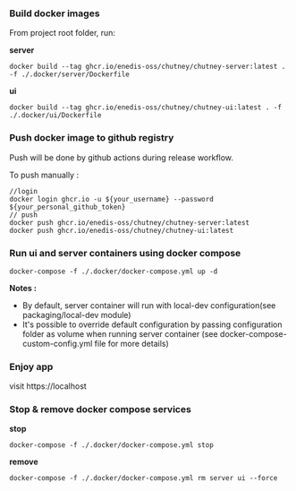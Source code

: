 <!--
  ~ SPDX-FileCopyrightText: 2017-2024 Enedis
  ~
  ~ SPDX-License-Identifier: Apache-2.0
  ~
  -->
### Build docker images

From project root folder, run:

**server**
```shell
docker build --tag ghcr.io/enedis-oss/chutney/chutney-server:latest . -f ./.docker/server/Dockerfile
```

**ui**
```shell
docker build --tag ghcr.io/enedis-oss/chutney/chutney-ui:latest . -f ./.docker/ui/Dockerfile
```

### Push docker image to github registry

Push will be done by github actions during release workflow.

To push manually :
```shell
//login
docker login ghcr.io -u ${your_username} --password ${your_personal_github_token}
// push
docker push ghcr.io/enedis-oss/chutney/chutney-server:latest
docker push ghcr.io/enedis-oss/chutney/chutney-ui:latest
```

### Run ui and server containers using docker compose

```shell
docker-compose -f ./.docker/docker-compose.yml up -d
```

**Notes :**

* By default, server container will run with local-dev configuration(see packaging/local-dev module)
* It's possible to override default configuration by passing configuration folder as volume when running server container (see docker-compose-custom-config.yml file for more details)

### Enjoy app

visit https://localhost

### Stop & remove docker compose services

**stop**

```shell
docker-compose -f ./.docker/docker-compose.yml stop
```

**remove**

```shell
docker-compose -f ./.docker/docker-compose.yml rm server ui --force
```
